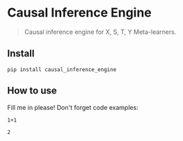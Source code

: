 # Causal Inference Engine
> Causal inference engine for X, S, T, Y Meta-learners.


## Install

`pip install causal_inference_engine`

## How to use

Fill me in please! Don't forget code examples:

```
1+1
```




    2


